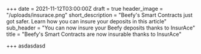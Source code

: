 +++
date = 2021-11-12T03:00:00Z
draft = true
header_image = "/uploads/insurace.png"
short_description = "Beefy's Smart Contracts just got safer. Learn how you can insure your deposits in this article"
sub_header = "You can now insure your Beefy deposits thanks to InsurAce"
title = "Beefy's Smart Contracts are now insurable thanks to InsurAce"

+++
asdasdasd